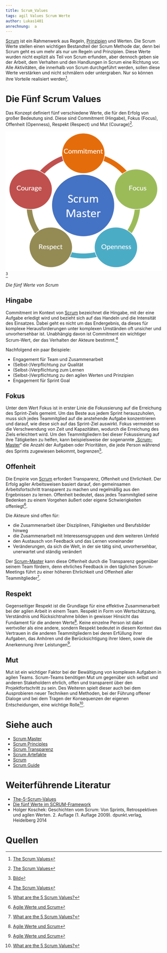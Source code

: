 ```yaml
---
title: Scrum_Values
tags: agil Values Scrum Werte
author: Lukas1401
anrechnung:  a
---
```

[Scrum](SCRUM.md) ist ein Rahmenwerk aus Regeln, [Prinzipien](Scrum_Principles.md) und Werten. Die Scrum Werte stellen einen wichtigen Bestandteil der Scrum Methode dar, denn bei Scrum geht es um mehr als nur um Regeln und Prinzipien. Diese Werte wurden nicht explizit als Teil von Scrum erfunden, aber dennoch geben sie der Arbeit, dem Verhalten und den Handlungen in Scrum eine Richtung vor. Alle Aktivitäten, die innerhalb von Scrum durchgeführt werden, sollen diese Werte verstärken und nicht schmälern oder untergraben. Nur so können ihre Vorteile realisiert werden[^1].

# Die Fünf Scrum Values

Das Konzept definiert fünf verschiedene Werte, die für den Erfolg von großer Bedeutung sind. Diese sind Commitment (Hingabe), Fokus (Focus), Offenheit (Openness), Respekt (Respect) und Mut (Courage)[^1].


![ScrumValues](Scrum_Values/ScrumValues.png) [^2]

*Die fünf Werte von Scrum*

## Hingabe

Commitment im Kontext von [Scrum](SCRUM.md) bezeichnet die Hingabe, mit der eine Aufgabe erledigt wird und bezieht sich auf das Handeln und die Intensität des Einsatzes. Dabei geht es nicht um das Endergebnis, da dieses für komplexe Herausforderungen unter komplexen Umständen oft unsicher und unvorhersehbar ist. Unabhängig davon ist Commitment ein wichtiger Scrum-Wert, der das Verhalten der Akteure bestimmt.[^1]   

Nachfolgend ein paar Beispiele:

*	Engagement für Team und Zusammenarbeit
*	(Selbst-)Verpflichtung zur Qualität
*	(Selbst-)Verpflichtung zum Lernen
*	(Selbst-)Verpflichtung zu den agilen Werten und Prinzipien
*	Engagement für Sprint Goal

## Fokus

Unter dem Wert Fokus ist in erster Linie die Fokussierung auf die Erreichung des Sprint-Ziels gemeint. Um das Beste aus jedem Sprint herauszuholen, muss sich jedes Teammitglied auf die anstehende Aufgabe konzentrieren und darauf, wie diese sich auf das Sprint-Ziel auswirkt. Fokus vermeidet so die Verschwendung von Zeit und Kapazitäten, wodurch die Erreichung des Ziels erleichtert wird. Um den Teammitgliedern bei dieser Fokussierung auf ihre Tätigkeiten zu helfen, kann beispielsweise der sogenannte „[Scrum-Master](Scrum_Master.md)“ die Anzahl der Aufgaben oder Prioritäten, die jede Person während des Sprints zugewiesen bekommt, begrenzen[^3].

## Offenheit

Die Empirie von [Scrum](SCRUM.md) erfordert Transparenz, Offenheit und Ehrlichkeit. Der Erfolg agiler Arbeitsweisen basiert darauf, den gemeinsamen Arbeitsfortschritt transparent zu machen und regelmäßig aus den Ergebnissen zu lernen. Offenheit bedeutet, dass jedes Teammitglied seine Bedenken zu einem Vorgehen äußert oder eigene Schwierigkeiten offenlegt[^4].  

Die Akteure sind offen für:

*	die Zusammenarbeit über Disziplinen, Fähigkeiten und Berufsbilder hinweg
*	die Zusammenarbeit mit Interessensgruppen und dem weiteren Umfeld
*	den Austausch von Feedback und das Lernen voneinander
*	Veränderungen, da sich die Welt, in der sie tätig sind, unvorhersehbar, unerwartet und ständig verändert

Der [Scrum-Master](Scrum_Master.md) kann diese Offenheit durch die Transparenz gegenüber seinem Team fördern, denn ehrliches Feedback in den täglichen Scrum-Meetings führt zu einer höheren Ehrlichkeit und Offenheit aller Teammitglieder[^3].

## Respekt

Gegenseitiger Respekt ist die Grundlage für eine effektive Zusammenarbeit bei der agilen Arbeit in einem Team. Respekt in Form von Wertschätzung, Verständnis und Rücksichtnahme bilden in gewisser Hinsicht das Fundament für die anderen Werte[^4]. Keine einzelne Person ist dabei wertvoller als eine andere, sondern Respekt bedeutet in diesem Kontext das Vertrauen in die anderen Teammitgliedern bei deren Erfüllung ihrer Aufgaben, das Anhören und die Berücksichtigung ihrer Ideen, sowie die Anerkennung ihrer Leistungen[^4].

## Mut

Mut ist ein wichtiger Faktor bei der Bewältigung von komplexen Aufgaben in agilen Teams. Scrum-Teams benötigen Mut um gegenüber sich selbst und anderen Stakeholdern ehrlich, offen und transparent über den Projektfortschritt zu sein. Des Weiteren spielt dieser auch bei dem Ausprobieren neuer Techniken und Methoden, bei der Führung offener Dialoge und bei dem Tragen der Konsequenzen der eigenen Entscheidungen, eine wichtige Rolle[^3].



# Siehe auch

* [Scrum Master](Scrum_Master.md)
* [Scrum Principles](Scrum_Principles.md)
* [Scrum Transparenz](Scrum_Transparenz.md)
* [Scrum Artefakte](Scrum_Artefakte.md)
* [Scrum](SCRUM.md)
* [Scrum Guide](Scrum_Guide.md)

# Weiterführende Literatur

* [The-5-Scrum-Values](https://www.visual-paradigm.com/scrum/the-5-scrum-values/)
* [Die fünf Werte im SCRUM-Framework](https://www.mitsm.de/wissen/scrum-wissen/scrum-values/)
* Holger Koschek: Geschichten vom Scrum: Von Sprints, Retrospektiven und agilen Werten. 2. Auflage (1. Auflage 2009). dpunkt.verlag, Heidelberg 2014

# Quellen

[^1]: [The Scrum Values](https://guntherverheyen.com/the-scrum-values/)
[^2]: [Bild](https://scrumorg-website-prod.s3.amazonaws.com/drupal/inline-images/SV4.png)
[^3]: [What are the 5 Scrum Values?](https://www.wrike.com/blog/scrum-values-guide/)
[^4]: [Agile Werte und Scrum](https://changemanagement.biz/2019/03/scrum-und-agile-werte-agile-arbeitsweise-auf-einem-stabilen-fundament/#fokus)

